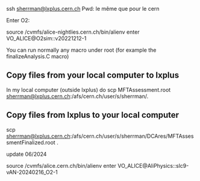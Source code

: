
ssh sherrman@lxplus.cern.ch 
Pwd: le même que pour le cern

Enter O2:

source /cvmfs/alice-nightlies.cern.ch/bin/alienv enter VO_ALICE@O2sim::v20221212-1

You can run normally any macro under root (for example the finalizeAnalysis.C macro)

## Copy files from your local computer to lxplus

In my local computer (outside lxplus) do
scp MFTAssessment.root sherrman@lxplus.cern.ch:/afs/cern.ch/user/s/sherrman/.

## Copy files from lxplus to your local computer

scp sherrman@lxplus.cern.ch:/afs/cern.ch/user/s/sherrman/DCAres/MFTAssessmentFinalized.root .


update 06/2024

source /cvmfs/alice.cern.ch/bin/alienv enter VO_ALICE@AliPhysics::slc9-vAN-20240216_O2-1